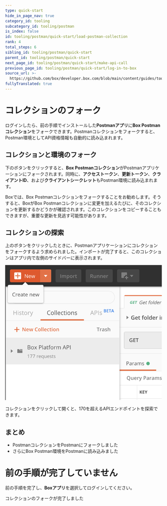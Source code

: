 ```yaml
---
type: quick-start
hide_in_page_nav: true
category_id: tooling
subcategory_id: tooling/postman
is_index: false
id: tooling/postman/quick-start/load-postman-collection
rank: 4
total_steps: 6
sibling_id: tooling/postman/quick-start
parent_id: tooling/postman/quick-start
next_page_id: tooling/postman/quick-start/make-api-call
previous_page_id: tooling/postman/quick-start/log-in-to-box
source_url: >-
  https://github.com/box/developer.box.com/blob/main/content/guides/tooling/postman/quick-start/4-load-postman-collection.md
fullyTranslated: true
---
```

# コレクションのフォーク

<LoggedIn id="postman_credentials">

ログインしたら、前の手順でインストールした**Postmanアプリ**に**Box Postmanコレクション**をフォークできます。Postmanコレクションをフォークすると、Postman環境としてAPI資格情報も自動的に読み込まれます。

## コレクションと環境のフォーク

下のボタンをクリックすると、**Box Postmanコレクション**がPostmanアプリケーションにフォークされます。同時に、**アクセストークン**、**更新トークン**、**クライアントID**、および**クライアントシークレット**もPostman環境に読み込まれます。

<Trigger option="postman_collection_downloaded" value>

<Postman env="postman_credentials">

</Postman>

</Trigger>

Boxでは、Box Postmanコレクションをフォークすることをお勧めします。そうすると、BoxがBox Postmanコレクションに変更を加えるたびに、そのコレクションを更新するかどうかが確認されます。このコレクションをコピーすることもできますが、重要な更新を見逃す可能性があります。

</LoggedIn>

<Choice option="postman_collection_downloaded" value color="none">

## コレクションの探索

上のボタンをクリックしたときに、Postmanアプリケーションにコレクションをフォークするよう求められました。インポートが完了すると、このコレクションはアプリ内で左側のサイドバーに表示されます。

<ImageFrame border center shadow width="600">

![PostmanでのBoxコレクション](./collection-in-postman.png)

</ImageFrame>

コレクションをクリックして開くと、170を超えるAPIエンドポイントを探索できます。

## まとめ

* PostmanコレクションをPostmanにフォークしました
* さらにBox Postman環境をPostmanに読み込みました

</Choice>

<Choice option="postman.app_type" value="create_new,use_existing" color="none">

<LoggedIn reverse>

<Message danger>

# 前の手順が完了していません

前の手順を完了し、**Boxアプリ**を選択してログインしてください。

</Message>

</LoggedIn>

</Choice>

<Observe option="postman_collection_downloaded" value>

<Next>

コレクションのフォークが完了しました

</Next>

</Observe>
